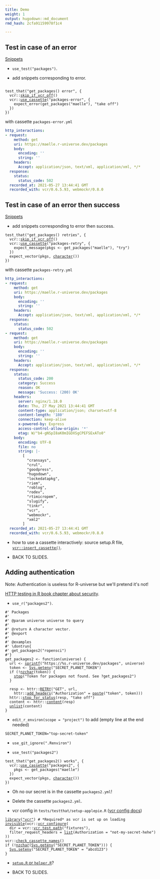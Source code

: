 ```yaml
---
title: Demo
weight: 1
output: hugodown::md_document
rmd_hash: 2cfa91159978f1c4

---
```


## Test in case of an error

[Snippets](/snippets/#tests-for-get_packages)

-   `use_test("packages")`.

-   add snippets corresponding to error.

<div class="highlight">

<pre class='chroma'><code class='language-r' data-lang='r'>
<span class='nf'>test_that</span><span class='o'>(</span><span class='s'>"get_packages() error"</span>, <span class='o'>&#123;</span>
  <span class='nf'>vcr</span><span class='nf'>::</span><span class='nf'><a href='https://docs.ropensci.org/vcr/reference/skip_if_vcr_off.html'>skip_if_vcr_off</a></span><span class='o'>(</span><span class='o'>)</span>
  <span class='nf'>vcr</span><span class='nf'>::</span><span class='nf'><a href='https://docs.ropensci.org/vcr/reference/use_cassette.html'>use_cassette</a></span><span class='o'>(</span><span class='s'>"packages-error"</span>, <span class='o'>&#123;</span>
    <span class='nf'>expect_error</span><span class='o'>(</span><span class='nf'>get_packages</span><span class='o'>(</span><span class='s'>"maelle"</span><span class='o'>)</span>, <span class='s'>"take off"</span><span class='o'>)</span>
  <span class='o'>&#125;</span><span class='o'>)</span>
<span class='o'>&#125;</span><span class='o'>)</span></code></pre>

</div>

with cassette `packages-error.yml`

``` yaml
http_interactions:
- request:
    method: get
    uri: https://maelle.r-universe.dev/packages
    body:
      encoding: ''
      string: ''
    headers:
      Accept: application/json, text/xml, application/xml, */*
  response:
    status:
      status_code: 502
  recorded_at: 2021-05-27 13:44:41 GMT
  recorded_with: vcr/0.6.5.93, webmockr/0.8.0
```

## Test in case of an error then success

[Snippets](/snippets/#tests-for-get_packages)

-   add snippets corresponding to error then success.

<div class="highlight">

<pre class='chroma'><code class='language-r' data-lang='r'><span class='nf'>test_that</span><span class='o'>(</span><span class='s'>"get_packages() retries"</span>, <span class='o'>&#123;</span>
  <span class='nf'>vcr</span><span class='nf'>::</span><span class='nf'><a href='https://docs.ropensci.org/vcr/reference/skip_if_vcr_off.html'>skip_if_vcr_off</a></span><span class='o'>(</span><span class='o'>)</span>
  <span class='nf'>vcr</span><span class='nf'>::</span><span class='nf'><a href='https://docs.ropensci.org/vcr/reference/use_cassette.html'>use_cassette</a></span><span class='o'>(</span><span class='s'>"packages-retry"</span>, <span class='o'>&#123;</span>
    <span class='nf'>expect_message</span><span class='o'>(</span><span class='nv'>pkgs</span> <span class='o'>&lt;-</span> <span class='nf'>get_packages</span><span class='o'>(</span><span class='s'>"maelle"</span><span class='o'>)</span>, <span class='s'>"try"</span><span class='o'>)</span>
  <span class='o'>&#125;</span><span class='o'>)</span>
  <span class='nf'>expect_vector</span><span class='o'>(</span><span class='nv'>pkgs</span>, <span class='nf'><a href='https://rdrr.io/r/base/character.html'>character</a></span><span class='o'>(</span><span class='o'>)</span><span class='o'>)</span>
<span class='o'>&#125;</span><span class='o'>)</span>
</code></pre>

</div>

with cassette `packages-retry.yml`

``` yaml
http_interactions:
- request:
    method: get
    uri: https://maelle.r-universe.dev/packages
    body:
      encoding: ''
      string: ''
    headers:
      Accept: application/json, text/xml, application/xml, */*
  response:
    status:
      status_code: 502
- request:
    method: get
    uri: https://maelle.r-universe.dev/packages
    body:
      encoding: ''
      string: ''
    headers:
      Accept: application/json, text/xml, application/xml, */*
  response:
    status:
      status_code: 200
      category: Success
      reason: OK
      message: 'Success: (200) OK'
    headers:
      server: nginx/1.18.0
      date: Thu, 27 May 2021 13:44:41 GMT
      content-type: application/json; charset=utf-8
      content-length: '180'
      connection: keep-alive
      x-powered-by: Express
      access-control-allow-origin: '*'
      etag: W/"b4-gNSpI8aK0mIGDXSgCPEFSExATo0"
    body:
      encoding: UTF-8
      file: no
      string: |-
        [
          "cransays",
          "crul",
          "goodpress",
          "hugodown",
          "lockedatapkg",
          "riem",
          "roblog",
          "rodev",
          "rtimicropem",
          "slugify",
          "tinkr",
          "vcr",
          "webmockr",
          "xml2"
        ]
  recorded_at: 2021-05-27 13:44:41 GMT
  recorded_with: vcr/0.6.5.93, webmockr/0.8.0
```

-   how to use a cassette interactively: source setup.R file, [`vcr::insert_cassette()`](https://docs.ropensci.org/vcr/reference/insert_cassette.html).

-   BACK TO SLIDES.

## Adding authentication

Note: Authentication is useless for R-universe but we'll pretend it's not!

[HTTP testing in R book chapter about security](https://books.ropensci.org/http-testing/security-chapter.html).

-   `use_r("packages2")`.

<div class="highlight">

<pre class='chroma'><code class='language-r' data-lang='r'><span class='c'>#' Packages</span>
<span class='c'>#'</span>
<span class='c'>#' @param universe universe to query</span>
<span class='c'>#'</span>
<span class='c'>#' @return A character vector.</span>
<span class='c'>#' @export</span>
<span class='c'>#'</span>
<span class='c'>#' @examples</span>
<span class='c'>#' \dontrun&#123;</span>
<span class='c'>#' get_packages2("ropensci")</span>
<span class='c'>#'&#125;</span>
<span class='nv'>get_packages2</span> <span class='o'>&lt;-</span> <span class='kr'>function</span><span class='o'>(</span><span class='nv'>universe</span><span class='o'>)</span> <span class='o'>&#123;</span>
  <span class='nv'>url</span> <span class='o'>&lt;-</span> <span class='nf'><a href='https://rdrr.io/r/base/sprintf.html'>sprintf</a></span><span class='o'>(</span><span class='s'>"https://%s.r-universe.dev/packages"</span>, <span class='nv'>universe</span><span class='o'>)</span>
  <span class='nv'>token</span> <span class='o'>&lt;-</span> <span class='nf'><a href='https://rdrr.io/r/base/Sys.getenv.html'>Sys.getenv</a></span><span class='o'>(</span><span class='s'>"SECRET_PLANET_TOKEN"</span><span class='o'>)</span>
  <span class='kr'>if</span> <span class='o'>(</span><span class='o'>!</span><span class='nf'><a href='https://rdrr.io/r/base/nchar.html'>nzchar</a></span><span class='o'>(</span><span class='nv'>token</span><span class='o'>)</span><span class='o'>)</span> <span class='o'>&#123;</span>
    <span class='kr'><a href='https://rdrr.io/r/base/stop.html'>stop</a></span><span class='o'>(</span><span class='s'>"Token for packages not found. See ?get_packages2"</span><span class='o'>)</span>
  <span class='o'>&#125;</span>

  <span class='nv'>resp</span> <span class='o'>&lt;-</span> <span class='nf'>httr</span><span class='nf'>::</span><span class='nf'><a href='https://httr.r-lib.org/reference/RETRY.html'>RETRY</a></span><span class='o'>(</span><span class='s'>"GET"</span>, <span class='nv'>url</span>,
    <span class='nf'>httr</span><span class='nf'>::</span><span class='nf'><a href='https://httr.r-lib.org/reference/add_headers.html'>add_headers</a></span><span class='o'>(</span><span class='s'>"Authorization"</span> <span class='o'>=</span> <span class='nf'><a href='https://rdrr.io/r/base/paste.html'>paste</a></span><span class='o'>(</span><span class='s'>"token"</span>, <span class='nv'>token</span><span class='o'>)</span><span class='o'>)</span><span class='o'>)</span>
  <span class='nf'>httr</span><span class='nf'>::</span><span class='nf'><a href='https://httr.r-lib.org/reference/stop_for_status.html'>stop_for_status</a></span><span class='o'>(</span><span class='nv'>resp</span>, <span class='s'>"take off"</span><span class='o'>)</span>
  <span class='nv'>content</span> <span class='o'>&lt;-</span> <span class='nf'>httr</span><span class='nf'>::</span><span class='nf'><a href='https://httr.r-lib.org/reference/content.html'>content</a></span><span class='o'>(</span><span class='nv'>resp</span><span class='o'>)</span>
  <span class='nf'><a href='https://rdrr.io/r/base/unlist.html'>unlist</a></span><span class='o'>(</span><span class='nv'>content</span><span class='o'>)</span>
<span class='o'>&#125;</span></code></pre>

</div>

-   `edit_r_environ(scope = "project")` to add (empty line at the end needed)

<!-- -->

    SECRET_PLANET_TOKEN="top-secret-token"

-   `use_git_ignore(".Renviron")`

-   `use_test("packages2")`

<div class="highlight">

<pre class='chroma'><code class='language-r' data-lang='r'><span class='nf'>test_that</span><span class='o'>(</span><span class='s'>"get_packages2() works"</span>, <span class='o'>&#123;</span>
  <span class='nf'>vcr</span><span class='nf'>::</span><span class='nf'><a href='https://docs.ropensci.org/vcr/reference/use_cassette.html'>use_cassette</a></span><span class='o'>(</span><span class='s'>"packages2"</span>, <span class='o'>&#123;</span>
    <span class='nv'>pkgs</span> <span class='o'>&lt;-</span> <span class='nf'>get_packages</span><span class='o'>(</span><span class='s'>"maelle"</span><span class='o'>)</span>
  <span class='o'>&#125;</span><span class='o'>)</span>
  <span class='nf'>expect_vector</span><span class='o'>(</span><span class='nv'>pkgs</span>, <span class='nf'><a href='https://rdrr.io/r/base/character.html'>character</a></span><span class='o'>(</span><span class='o'>)</span><span class='o'>)</span>
<span class='o'>&#125;</span><span class='o'>)</span></code></pre>

</div>

-   Oh no our secret is in the cassette `packages2.yml`!

-   Delete the cassette `packages2.yml`.

-   vcr config in `tests/testthat/setup-applepie.R` ([vcr config docs](https://docs.ropensci.org/vcr/articles/configuration.html#filter-sensitive-data))

<div class="highlight">

<pre class='chroma'><code class='language-r' data-lang='r'><span class='kr'><a href='https://rdrr.io/r/base/library.html'>library</a></span><span class='o'>(</span><span class='s'><a href='https://docs.ropensci.org/vcr'>"vcr"</a></span><span class='o'>)</span> <span class='c'># *Required* as vcr is set up on loading</span>
<span class='nf'><a href='https://rdrr.io/r/base/invisible.html'>invisible</a></span><span class='o'>(</span><span class='nf'>vcr</span><span class='nf'>::</span><span class='nf'><a href='https://docs.ropensci.org/vcr/reference/vcr_configure.html'>vcr_configure</a></span><span class='o'>(</span>
  dir <span class='o'>=</span> <span class='nf'>vcr</span><span class='nf'>::</span><span class='nf'><a href='https://docs.ropensci.org/vcr/reference/vcr_test_path.html'>vcr_test_path</a></span><span class='o'>(</span><span class='s'>"fixtures"</span><span class='o'>)</span>,
  filter_request_headers <span class='o'>=</span> <span class='nf'><a href='https://rdrr.io/r/base/list.html'>list</a></span><span class='o'>(</span>Authorization <span class='o'>=</span> <span class='s'>"not-my-secret-hehe"</span><span class='o'>)</span>
<span class='o'>)</span><span class='o'>)</span>
<span class='nf'>vcr</span><span class='nf'>::</span><span class='nf'><a href='https://docs.ropensci.org/vcr/reference/check_cassette_names.html'>check_cassette_names</a></span><span class='o'>(</span><span class='o'>)</span>
<span class='kr'>if</span> <span class='o'>(</span><span class='o'>!</span><span class='nf'><a href='https://rdrr.io/r/base/nchar.html'>nzchar</a></span><span class='o'>(</span><span class='nf'><a href='https://rdrr.io/r/base/Sys.getenv.html'>Sys.getenv</a></span><span class='o'>(</span><span class='s'>"SECRET_PLANET_TOKEN"</span><span class='o'>)</span><span class='o'>)</span><span class='o'>)</span> <span class='o'>&#123;</span>
  <span class='nf'><a href='https://rdrr.io/r/base/Sys.setenv.html'>Sys.setenv</a></span><span class='o'>(</span><span class='s'>"SECRET_PLANET_TOKEN"</span> <span class='o'>=</span> <span class='s'>"abcd123"</span><span class='o'>)</span>
<span class='o'>&#125;</span></code></pre>

</div>

-   [`setup.R` or `helper.R`](https://blog.r-hub.io/2020/11/18/testthat-utility-belt/#code-called-in-your-tests)?

-   BACK TO SLIDES.

